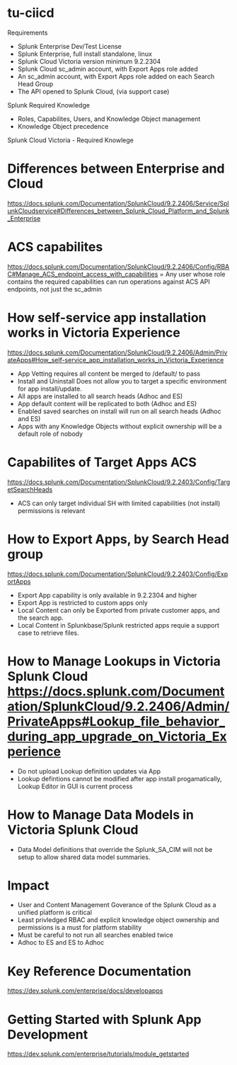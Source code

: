 # tu-ciicd 

Requirements
- Splunk Enterprise Dev/Test License
- Splunk Enterprise, full install standalone, linux
- Splunk Cloud Victoria version minimum 9.2.2304
- Splunk Cloud sc_admin account, with Export Apps role added
- An sc_admin account, with Export Apps role added on each Search Head Group
- The API opened to Splunk Cloud, (via support case)

Splunk Required Knowledge 
- Roles, Capabilites, Users, and Knowledge Object management
- Knowledge Object precedence

Splunk Cloud Victoria - Required Knowlege
# Differences between Enterprise and Cloud 
https://docs.splunk.com/Documentation/SplunkCloud/9.2.2406/Service/SplunkCloudservice#Differences_between_Splunk_Cloud_Platform_and_Splunk_Enterprise

# ACS capabilites
https://docs.splunk.com/Documentation/SplunkCloud/9.2.2406/Config/RBAC#Manage_ACS_endpoint_access_with_capabilities
= Any user whose role contains the required capabilities can run operations against ACS API endpoints, not just the sc_admin

# How self-service app installation works in Victoria Experience
https://docs.splunk.com/Documentation/SplunkCloud/9.2.2406/Admin/PrivateApps#How_self-service_app_installation_works_in_Victoria_Experience
- App Vetting requires all content be merged to /default/ to pass
- Install and Uninstall Does not allow you to target a specific environment for app install/update.
- All apps are installed to all search heads (Adhoc and ES)
- App default content will be replicated to both (Adhoc and ES)
- Enabled saved searches on install will run on all search heads (Adhoc and ES)
- Apps with any Knowledge Objects without explicit ownership will be a default role of nobody

# Capabilites of Target Apps ACS
https://docs.splunk.com/Documentation/SplunkCloud/9.2.2403/Config/TargetSearchHeads
- ACS can only target individual SH with limited capabilities (not install) permissions is relevant
  
# How to Export Apps, by Search Head group
https://docs.splunk.com/Documentation/SplunkCloud/9.2.2403/Config/ExportApps
- Export App capability is only available in 9.2.2304 and higher
- Export App is restricted to custom apps only
- Local Content can only be Exported from private customer apps, and the search app.
- Local Content in Splunkbase/Splunk restricted apps requie a support case to retrieve files.

# How to Manage Lookups in Victoria Splunk Cloud  https://docs.splunk.com/Documentation/SplunkCloud/9.2.2406/Admin/PrivateApps#Lookup_file_behavior_during_app_upgrade_on_Victoria_Experience
- Do not upload Lookup definition updates via App
- Lookup defintions cannot be modified after app install progamatically, Lookup Editor in GUI is current process

# How to Manage Data Models in Victoria Splunk Cloud 
- Data Model definitions that override the Splunk_SA_CIM will not be setup to allow shared data model summaries.

# Impact
- User and Content Management Goverance of the Splunk Cloud as a unified platform is critical
- Least privledged RBAC and explicit knowledge object ownership and permissions is a must for platform stability
- Must be careful to not run all searches enabled twice
- Adhoc to ES and ES to Adhoc

# Key Reference Documentation
https://dev.splunk.com/enterprise/docs/developapps

# Getting Started with Splunk App Development
https://dev.splunk.com/enterprise/tutorials/module_getstarted
